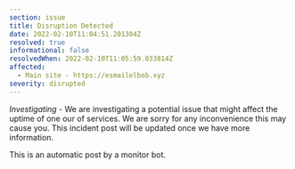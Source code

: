 ```yaml
---
section: issue
title: Disruption Detected
date: 2022-02-10T11:04:51.201304Z
resolved: true
informational: false
resolvedWhen: 2022-02-10T11:05:59.033814Z
affected:
  - Main site - https://esmailelbob.xyz
severity: disrupted
---
```

*Investigating* - We are investigating a potential issue that might affect the uptime of one our of services. We are sorry for any inconvenience this may cause you. This incident post will be updated once we have more information.

This is an automatic post by a monitor bot.
        